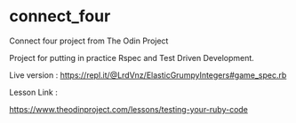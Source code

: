 # connect_four
Connect four project from The Odin Project 

Project for putting in practice Rspec and Test Driven Development.

Live version : 
https://repl.it/@LrdVnz/ElasticGrumpyIntegers#game_spec.rb

Lesson Link : 

https://www.theodinproject.com/lessons/testing-your-ruby-code
